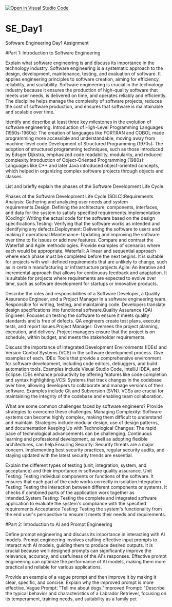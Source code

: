 [![Open in Visual Studio Code](https://classroom.github.com/assets/open-in-vscode-2e0aaae1b6195c2367325f4f02e2d04e9abb55f0b24a779b69b11b9e10269abc.svg)](https://classroom.github.com/online_ide?assignment_repo_id=15588097&assignment_repo_type=AssignmentRepo)
# SE_Day1
Software Engineering Day1 Assignment

#Part 1: Introduction to Software Engineering

Explain what software engineering is and discuss its importance in the technology industry.
Software engineering is a systematic approach to the design, development, maintenance, testing, and evaluation of software. It applies engineering principles to software creation, aiming for efficiency, reliability, and scalability. Software engineering is crucial in the technology industry because it ensures the production of high-quality software that meets user needs, is delivered on time, and operates reliably and efficiently. The discipline helps manage the complexity of software projects, reduces the cost of software production, and ensures that software is maintainable and scalable over time.

Identify and describe at least three key milestones in the evolution of software engineering.
Introduction of High-Level Programming Languages (1950s-1960s): The creation of languages like FORTRAN and COBOL made programming more accessible and understandable, moving away from machine-level code.Development of Structured Programming (1970s): The adoption of structured programming techniques, such as those introduced by Edsger Dijkstra, emphasized code readability, modularity, and reduced complexity.Introduction of Object-Oriented Programming (1980s): Languages like C++ and later Java introduced object-oriented concepts, which helped in organizing complex software projects through objects and classes.

List and briefly explain the phases of the Software Development Life Cycle.

Phases of the Software Development Life Cycle (SDLC):Requirements Analysis: Gathering and analyzing user needs and system requirements.Design: Defining the architecture, components, interfaces, and data for the system to satisfy specified requirements.Implementation (Coding): Writing the actual code for the software based on the design specifications.Testing: Verifying that the software works as intended and identifying any defects.Deployment: Delivering the software to users and making it operational.Maintenance: Updating and improving the software over time to fix issues or add new features.
Compare and contrast the Waterfall and Agile methodologies. Provide examples of scenarios where each would be appropriate.
Waterfall: A linear and sequential approach where each phase must be completed before the next begins. It is suitable for projects with well-defined requirements that are unlikely to change, such as in certain manufacturing or infrastructure projects.Agile: An iterative and incremental approach that allows for continuous feedback and adaptation. It is suitable for projects where requirements are expected to evolve over time, such as software development for startups or innovative products.

Describe the roles and responsibilities of a Software Developer, a Quality Assurance Engineer, and a Project Manager in a software engineering team.
Responsible for writing, testing, and maintaining code. Developers translate design specifications into functional software.Quality Assurance (QA) Engineer: Focuses on testing the software to ensure it meets quality standards and is free of defects. QA engineers create test plans, execute tests, and report issues.Project Manager: Oversees the project planning, execution, and delivery. Project managers ensure that the project is on schedule, within budget, and meets the stakeholder requirements.

Discuss the importance of Integrated Development Environments (IDEs) and Version Control Systems (VCS) in the software development process. Give examples of each.
IDEs: Tools that provide a comprehensive environment for software development, including code editors, debuggers, and build automation tools. Examples include Visual Studio Code, IntelliJ IDEA, and Eclipse. IDEs enhance productivity by offering features like code completion and syntax highlighting.VCS: Systems that track changes in the codebase over time, allowing developers to collaborate and manage versions of their software. Examples include Git and Subversion (SVN). VCSs are crucial for maintaining the integrity of the codebase and enabling team collaboration.

What are some common challenges faced by software engineers? Provide strategies to overcome these challenges.
Managing Complexity: Software systems can become highly complex, making them difficult to understand and maintain. Strategies include modular design, use of design patterns, and documentation.Keeping Up with Technological Changes: The rapid pace of technological advancements can be challenging. Continuous learning and professional development, as well as adopting flexible architectures, can help.Ensuring Security: Security threats are a major concern. Implementing best security practices, regular security audits, and staying updated with the latest security trends are essential.

Explain the different types of testing (unit, integration, system, and acceptance) and their importance in software quality assurance.
Unit Testing: Testing individual components or functions of the software. It ensures that each part of the code works correctly in isolation.Integration Testing: Testing the interaction between different components or systems. It checks if combined parts of the application work together as intended.System Testing: Testing the complete and integrated software application to evaluate the system's compliance with the specified requirements.Acceptance Testing: Testing the system's functionality from the end user's perspective to ensure it meets their needs and requirements.

#Part 2: Introduction to AI and Prompt Engineering


Define prompt engineering and discuss its importance in interacting with AI models.
Prompt engineering involves crafting effective input prompts to interact with AI models, guiding them to produce desired outputs. It is crucial because well-designed prompts can significantly improve the relevance, accuracy, and usefulness of the AI's responses. Effective prompt engineering can optimize the performance of AI models, making them more practical and reliable for various applications.

Provide an example of a vague prompt and then improve it by making it clear, specific, and concise. Explain why the improved prompt is more effective.
Vague Prompt: "Tell me about dogs."Improved Prompt: "Describe the typical behavior and characteristics of a Labrador Retriever, focusing on its temperament, training needs, and suitability as a family pet

